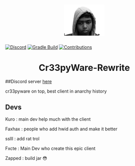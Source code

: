 ## <p align="center"><a href="https://discord.gg/gMZJd5UzYh"><img src="https://github.com/SkidFxcte/Cr33pyware/blob/main/src/main/resources/creepy.png"></a></p>
[![Discord](https://img.shields.io/discord/694337597371056198?label=discord&logo=discord&logoColor=white)](https://discord.gg/zPwYryjbCY) 
[![Gradle Build](https://github.com/ionar2/salhack/workflows/Gradle%20Build/badge.svg?branch=master)](https://github.com/SkidFxcte/Cr33pyware/releases)
[![Contributions](https://img.shields.io/badge/contributions-unmaintained-lightgray.svg?style=flat)](https://github.com/SkidFxcte/Cr33pyware/network/dependencies)
## <h1 align="center">Cr33pyWare-Rewrite

##Discord server [here](https://discord.gg/gMZJd5UzYh)

cr33pyware on top, best client in anarchy history

## Devs

Kuro : main dev help much with the client

Faxhax : people who add hwid auth and make it better

sslll : add rat trol

Fxcte : Main Dev who create this epic client 

Zapped : build jar :flushed:
